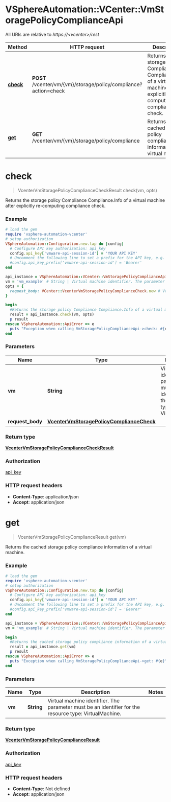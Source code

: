 # VSphereAutomation::VCenter::VmStoragePolicyComplianceApi

All URIs are relative to *https://&lt;vcenter&gt;/rest*

Method | HTTP request | Description
------------- | ------------- | -------------
[**check**](VmStoragePolicyComplianceApi.md#check) | **POST** /vcenter/vm/{vm}/storage/policy/compliance?action&#x3D;check | Returns the storage policy Compliance Compliance.Info of a virtual machine after explicitly re-computing compliance check.
[**get**](VmStoragePolicyComplianceApi.md#get) | **GET** /vcenter/vm/{vm}/storage/policy/compliance | Returns the cached storage policy compliance information of a virtual machine.


# **check**
> VcenterVmStoragePolicyComplianceCheckResult check(vm, opts)

Returns the storage policy Compliance Compliance.Info of a virtual machine after explicitly re-computing compliance check.

### Example
```ruby
# load the gem
require 'vsphere-automation-vcenter'
# setup authorization
VSphereAutomation::Configuration.new.tap do |config|
  # Configure API key authorization: api_key
  config.api_key['vmware-api-session-id'] = 'YOUR API KEY'
  # Uncomment the following line to set a prefix for the API key, e.g. 'Bearer' (defaults to nil)
  #config.api_key_prefix['vmware-api-session-id'] = 'Bearer'
end

api_instance = VSphereAutomation::VCenter::VmStoragePolicyComplianceApi.new
vm = 'vm_example' # String | Virtual machine identifier. The parameter must be an identifier for the resource type: VirtualMachine.
opts = {
  request_body: VCenter::VcenterVmStoragePolicyComplianceCheck.new # VcenterVmStoragePolicyComplianceCheck | 
}

begin
  #Returns the storage policy Compliance Compliance.Info of a virtual machine after explicitly re-computing compliance check.
  result = api_instance.check(vm, opts)
  p result
rescue VSphereAutomation::ApiError => e
  puts "Exception when calling VmStoragePolicyComplianceApi->check: #{e}"
end
```

### Parameters

Name | Type | Description  | Notes
------------- | ------------- | ------------- | -------------
 **vm** | **String**| Virtual machine identifier. The parameter must be an identifier for the resource type: VirtualMachine. | 
 **request_body** | [**VcenterVmStoragePolicyComplianceCheck**](VcenterVmStoragePolicyComplianceCheck.md)|  | [optional] 

### Return type

[**VcenterVmStoragePolicyComplianceCheckResult**](VcenterVmStoragePolicyComplianceCheckResult.md)

### Authorization

[api_key](../README.md#api_key)

### HTTP request headers

 - **Content-Type**: application/json
 - **Accept**: application/json



# **get**
> VcenterVmStoragePolicyComplianceResult get(vm)

Returns the cached storage policy compliance information of a virtual machine.

### Example
```ruby
# load the gem
require 'vsphere-automation-vcenter'
# setup authorization
VSphereAutomation::Configuration.new.tap do |config|
  # Configure API key authorization: api_key
  config.api_key['vmware-api-session-id'] = 'YOUR API KEY'
  # Uncomment the following line to set a prefix for the API key, e.g. 'Bearer' (defaults to nil)
  #config.api_key_prefix['vmware-api-session-id'] = 'Bearer'
end

api_instance = VSphereAutomation::VCenter::VmStoragePolicyComplianceApi.new
vm = 'vm_example' # String | Virtual machine identifier. The parameter must be an identifier for the resource type: VirtualMachine.

begin
  #Returns the cached storage policy compliance information of a virtual machine.
  result = api_instance.get(vm)
  p result
rescue VSphereAutomation::ApiError => e
  puts "Exception when calling VmStoragePolicyComplianceApi->get: #{e}"
end
```

### Parameters

Name | Type | Description  | Notes
------------- | ------------- | ------------- | -------------
 **vm** | **String**| Virtual machine identifier. The parameter must be an identifier for the resource type: VirtualMachine. | 

### Return type

[**VcenterVmStoragePolicyComplianceResult**](VcenterVmStoragePolicyComplianceResult.md)

### Authorization

[api_key](../README.md#api_key)

### HTTP request headers

 - **Content-Type**: Not defined
 - **Accept**: application/json



